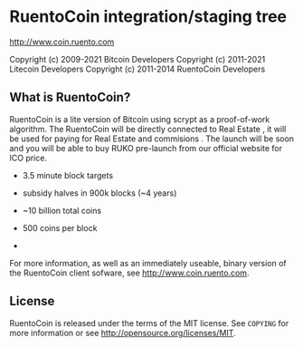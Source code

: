 RuentoCoin integration/staging tree
================================

http://www.coin.ruento.com

Copyright (c) 2009-2021 Bitcoin Developers
Copyright (c) 2011-2021 Litecoin Developers
Copyright (c) 2011-2014 RuentoCoin Developers

What is RuentoCoin?
----------------

RuentoCoin is a lite version of Bitcoin using scrypt as a proof-of-work algorithm. The RuentoCoin will be directly connected to Real Estate , it will be used for paying for Real Estate and commisions . The launch will be soon and you will be able to buy RUKO pre-launch from our official website for ICO price. 
 - 3.5 minute block targets
 - subsidy halves in 900k blocks (~4 years)
 - ~10 billion total coins

 - 500 coins per block
 -
For more information, as well as an immediately useable, binary version of
the RuentoCoin client sofware, see http://www.coin.ruento.com.

License
-------

RuentoCoin is released under the terms of the MIT license. See `COPYING` for more
information or see http://opensource.org/licenses/MIT.


